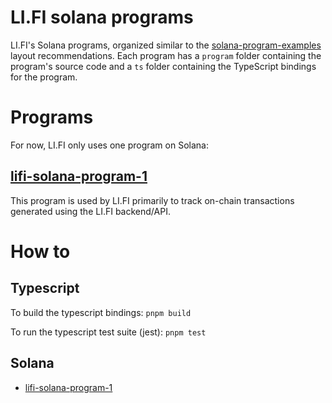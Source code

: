 # LI.FI solana programs
LI.FI's Solana programs, organized similar to the [solana-program-examples](https://github.com/solana-developers/program-examples/tree/main/basics/repository-layout) layout recommendations.
Each program has a `program` folder containing the program's source code 
and a `ts` folder containing the TypeScript bindings for the program.

# Programs
For now, LI.FI only uses one program on Solana:
## [lifi-solana-program-1](./lifi-solana-program-1/README.md)
This program is used by LI.FI primarily to track on-chain transactions generated using the LI.FI backend/API.

# How to
## Typescript
To build the typescript bindings: ```pnpm build```

To run the typescript test suite (jest): ```pnpm test```

## Solana
- [lifi-solana-program-1](./lifi-solana-program-1/README.md)